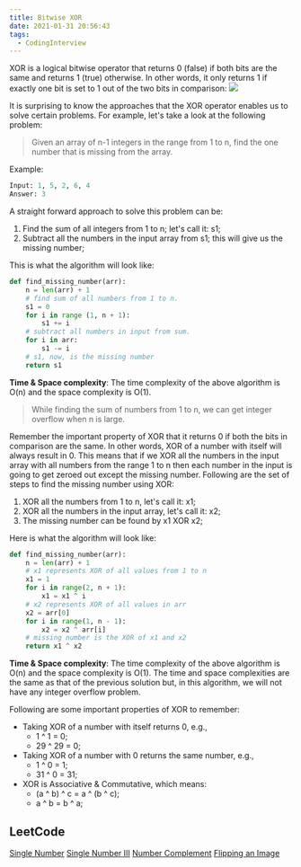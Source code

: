```yaml
---
title: Bitwise XOR
date: 2021-01-31 20:56:43
tags:
  - CodingInterview
---
```

XOR is a logical bitwise operator that returns 0 (false) if both bits are the same and returns 1 (true) otherwise. In other words, it only returns 1 if exactly one bit is set to 1 out of the two bits in comparison:
![](https://raw.githubusercontent.com/was48i/mPOST/master/CodingInterview/educative/04.png)

It is surprising to know the approaches that the XOR operator enables us to solve certain problems. For example, let's take a look at the following problem:
> Given an array of n-1 integers in the range from 1 to n, find the one number that is missing from the array.

Example:
```python
Input: 1, 5, 2, 6, 4
Answer: 3
```

A straight forward approach to solve this problem can be:
1. Find the sum of all integers from 1 to n; let's call it: s1;
2. Subtract all the numbers in the input array from s1; this will give us the missing number;

<!--more-->
This is what the algorithm will look like:
```python
def find_missing_number(arr):
    n = len(arr) + 1
    # find sum of all numbers from 1 to n.
    s1 = 0
    for i in range (1, n + 1):
        s1 += i
    # subtract all numbers in input from sum.
    for i in arr:
        s1 -= i
    # s1, now, is the missing number
    return s1
```

**Time & Space complexity**: The time complexity of the above algorithm is O(n) and the space complexity is O(1).

> While finding the sum of numbers from 1 to n, we can get integer overflow when n is large.

Remember the important property of XOR that it returns 0 if both the bits in comparison are the same. In other words, XOR of a number with itself will always result in 0. This means that if we XOR all the numbers in the input array with all numbers from the range 1 to n then each number in the input is going to get zeroed out except the missing number. Following are the set of steps to find the missing number using XOR:
1. XOR all the numbers from 1 to n, let's call it: x1;
2. XOR all the numbers in the input array, let's call it: x2;
3. The missing number can be found by x1 XOR x2;

Here is what the algorithm will look like:
```python
def find_missing_number(arr):
    n = len(arr) + 1
    # x1 represents XOR of all values from 1 to n
    x1 = 1
    for i in range(2, n + 1):
        x1 = x1 ^ i
    # x2 represents XOR of all values in arr
    x2 = arr[0]
    for i in range(1, n - 1):
        x2 = x2 ^ arr[i]
    # missing number is the XOR of x1 and x2
    return x1 ^ x2
```

**Time & Space complexity**: The time complexity of the above algorithm is O(n) and the space complexity is O(1). The time and space complexities are the same as that of the previous solution but, in this algorithm, we will not have any integer overflow problem.

Following are some important properties of XOR to remember:
- Taking XOR of a number with itself returns 0, e.g.,
    - 1 ^ 1 = 0;
    - 29 ^ 29 = 0;
- Taking XOR of a number with 0 returns the same number, e.g.,
    - 1 ^ 0 = 1;
    - 31 ^ 0 = 31;
- XOR is Associative & Commutative, which means:
    - (a ^ b) ^ c = a ^ (b ^ c);
    - a ^ b = b ^ a;

## LeetCode
[Single Number](https://leetcode.com/problems/single-number/)
[Single Number III](https://leetcode.com/problems/single-number-iii/)
[Number Complement](https://leetcode.com/problems/number-complement/)
[Flipping an Image](https://leetcode.com/problems/flipping-an-image/)
